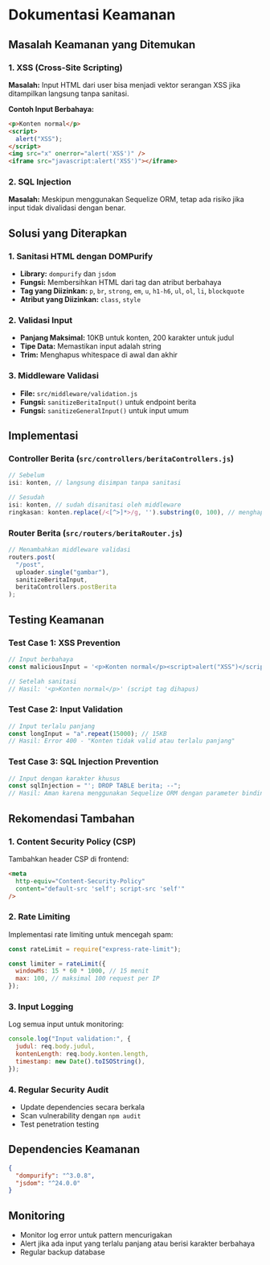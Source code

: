 # Dokumentasi Keamanan

## Masalah Keamanan yang Ditemukan

### 1. XSS (Cross-Site Scripting)

**Masalah:** Input HTML dari user bisa menjadi vektor serangan XSS jika ditampilkan langsung tanpa sanitasi.

**Contoh Input Berbahaya:**

```html
<p>Konten normal</p>
<script>
  alert("XSS");
</script>
<img src="x" onerror="alert('XSS')" />
<iframe src="javascript:alert('XSS')"></iframe>
```

### 2. SQL Injection

**Masalah:** Meskipun menggunakan Sequelize ORM, tetap ada risiko jika input tidak divalidasi dengan benar.

## Solusi yang Diterapkan

### 1. Sanitasi HTML dengan DOMPurify

- **Library:** `dompurify` dan `jsdom`
- **Fungsi:** Membersihkan HTML dari tag dan atribut berbahaya
- **Tag yang Diizinkan:** `p`, `br`, `strong`, `em`, `u`, `h1-h6`, `ul`, `ol`, `li`, `blockquote`
- **Atribut yang Diizinkan:** `class`, `style`

### 2. Validasi Input

- **Panjang Maksimal:** 10KB untuk konten, 200 karakter untuk judul
- **Tipe Data:** Memastikan input adalah string
- **Trim:** Menghapus whitespace di awal dan akhir

### 3. Middleware Validasi

- **File:** `src/middleware/validation.js`
- **Fungsi:** `sanitizeBeritaInput()` untuk endpoint berita
- **Fungsi:** `sanitizeGeneralInput()` untuk input umum

## Implementasi

### Controller Berita (`src/controllers/beritaControllers.js`)

```javascript
// Sebelum
isi: konten, // langsung disimpan tanpa sanitasi

// Sesudah
isi: konten, // sudah disanitasi oleh middleware
ringkasan: konten.replace(/<[^>]*>/g, '').substring(0, 100), // menghapus HTML untuk ringkasan
```

### Router Berita (`src/routers/beritaRouter.js`)

```javascript
// Menambahkan middleware validasi
routers.post(
  "/post",
  uploader.single("gambar"),
  sanitizeBeritaInput,
  beritaControllers.postBerita
);
```

## Testing Keamanan

### Test Case 1: XSS Prevention

```javascript
// Input berbahaya
const maliciousInput = '<p>Konten normal</p><script>alert("XSS")</script>';

// Setelah sanitasi
// Hasil: '<p>Konten normal</p>' (script tag dihapus)
```

### Test Case 2: Input Validation

```javascript
// Input terlalu panjang
const longInput = "a".repeat(15000); // 15KB
// Hasil: Error 400 - "Konten tidak valid atau terlalu panjang"
```

### Test Case 3: SQL Injection Prevention

```javascript
// Input dengan karakter khusus
const sqlInjection = "'; DROP TABLE berita; --";
// Hasil: Aman karena menggunakan Sequelize ORM dengan parameter binding
```

## Rekomendasi Tambahan

### 1. Content Security Policy (CSP)

Tambahkan header CSP di frontend:

```html
<meta
  http-equiv="Content-Security-Policy"
  content="default-src 'self'; script-src 'self'"
/>
```

### 2. Rate Limiting

Implementasi rate limiting untuk mencegah spam:

```javascript
const rateLimit = require("express-rate-limit");

const limiter = rateLimit({
  windowMs: 15 * 60 * 1000, // 15 menit
  max: 100, // maksimal 100 request per IP
});
```

### 3. Input Logging

Log semua input untuk monitoring:

```javascript
console.log("Input validation:", {
  judul: req.body.judul,
  kontenLength: req.body.konten.length,
  timestamp: new Date().toISOString(),
});
```

### 4. Regular Security Audit

- Update dependencies secara berkala
- Scan vulnerability dengan `npm audit`
- Test penetration testing

## Dependencies Keamanan

```json
{
  "dompurify": "^3.0.8",
  "jsdom": "^24.0.0"
}
```

## Monitoring

- Monitor log error untuk pattern mencurigakan
- Alert jika ada input yang terlalu panjang atau berisi karakter berbahaya
- Regular backup database
